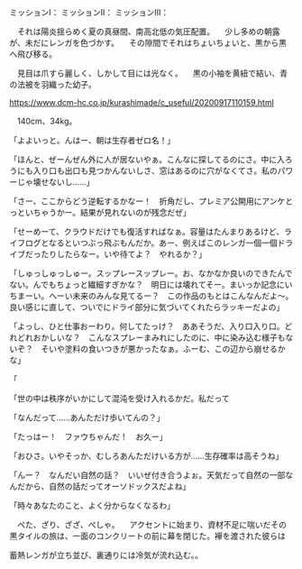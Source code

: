 
ミッションⅠ：
ミッションⅡ：
ミッションⅢ：





















　それは陽炎揺らめく夏の真昼間、南高北低の気圧配置。
　少し多めの朝露が、未だにレンガを色づかす。
　その隙間でそれはちょいちょいと、黒から黒へ飛び移る。

　見目は爪すら麗しく、しかして目には光なく。
　黒の小袖を黄紐で結い、青の法被を羽織った幼子。

https://www.dcm-hc.co.jp/kurashimade/c_useful/20200917110159.html

　140cm、34kg。


「よよいっと。んはー、朝は生存者ゼロ名！」

「ほんと、ぜーんぜん外に人が居ないやぁ。こんなに探してるのにさ。中に入ろうにも入り口も出口も見つかんないしさ、窓はあるのに穴がなくてさ。私のパワーじゃ壊せないし……」

「さー、ここからどう逆転するかなー！　折角だし、プレミア公開用にアンケとっといちゃうかー。結果が見れないのが残念だぜ」

「せーめーて、クラウドだけでも復活すればなぁ。容量はたんまりあるけど、ライフログとなるといつぶっ飛ぶもんだか。あー、例えばこのレンガ一個一個ドライブだったりしたらなー。いや待てよ？　やれるか？」

「しゅっしゅっしゅー。スップレースップレー。お、なかなか良いのできたんでない。んでもちょっと繊細すぎかな？　明日には壊れてそー。まいっか記念にいちまーい。へーい未来のみんな見てるー？　この作品のもとはこんなんだよ〜。良い感じに直して、ついでにドライ部分に気づいてくれたらラッキーだよの」

「よっし、ひと仕事おーわり。何してたっけ？　ああそうだ、入り口入り口。どれどれおかしいな？　こんなスプレーまみれにしたのに、中に染み込む様子もないぞ？　そいや塗料の食いつきが悪かったなぁ。ふーむ、この辺から崩せるかな」

「











「世の中は秩序がいかにして混沌を受け入れるかだ。私だって





「なんだって……あんただけ歩いてんの？」

「たっはー！　ファウちゃんだ！　お久ー」

「おひさ。いやそっか、むしろあんただけいる方が……生存確率は高そうね」

「んー？　なんだい自然の話？　いいぜ付き合うよぉ。天気だって自然の一部なんだから、自然の話だってオーソドックスだよね」

「時々あなたのこと、よく分からなくなるわ」









　ぺた、ざり、ざざ、ぺしゃ。
　アクセントに始まり、資材不足に喘いだその黒タイルの旅は、一面のコンクリートの前に幕を閉じた。襷を渡された彼らは



蓄熱レンガが立ち並び、裏通りには冷気が流れ込む。。